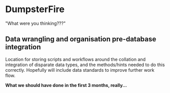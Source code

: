 # DumpsterFire
"What were you thinking???"

## Data wrangling and organisation pre-database integration
Location for storing scripts and workflows around the collation and integration of disparate data types, and the methods/hints needed to do this correctly.  Hopefully will include data standards to improve further work flow.

**What we should have done in the first 3 months, really...**
